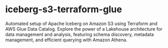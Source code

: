 # iceberg-s3-terraform-glue
 Automated setup of Apache Iceberg on Amazon S3 using Terraform and AWS Glue Data Catalog. Explore the power of a Lakehouse architecture for data management and analysis, featuring schema discovery, metadata management, and efficient querying with Amazon Athena.
